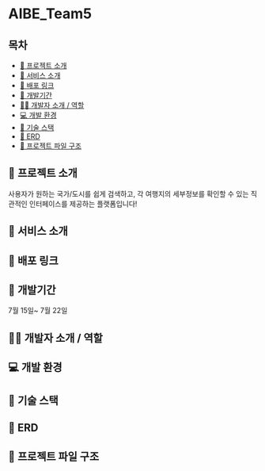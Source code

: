 # AIBE_Team5

## 목차

- [📖 프로젝트 소개](#-프로젝트-소개)
- [🌟 서비스 소개](#-서비스-소개)
- [🚀 배포 링크](#-배포-링크)
- [📅 개발기간](#-개발기간)
- [👩‍💻 개발자 소개 / 역할](#-개발자-소개--역할)
- [💻 개발 환경](#-개발-환경)
- [🔧 기술 스택](#-기술-스택)
- [🧩 ERD](#-erd)
- [📂 프로젝트 파일 구조](#-프로젝트-파일-구조)

## 📖 프로젝트 소개

사용자가 원하는 국가/도시를 쉽게 검색하고, 각 여행지의 세부정보를 확인할 수 있는 직관적인 인터페이스를 제공하는 플랫폼입니다!

## 🌟 서비스 소개

## 🚀 배포 링크

## 📅 개발기간

7월 15일~ 7월 22일

## 👩‍💻 개발자 소개 / 역할

## 💻 개발 환경

## 🔧 기술 스택

## 🧩 ERD

## 📂 프로젝트 파일 구조
